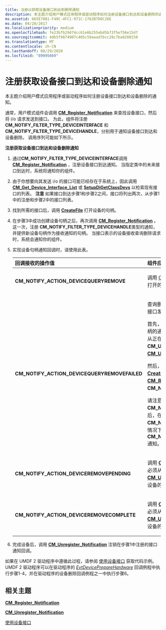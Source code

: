 ```yaml
---
title: 注册以获取设备接口到达和删除通知
description: 本主题介绍用户模式应用程序或驱动程序如何注册设备接口到达和设备删除的通知。
ms.assetid: 665E7881-F49C-4FC1-971C-1762B7D0C26E
ms.date: 04/20/2017
ms.localizationpriority: medium
ms.openlocfilehash: fe23bfb29474cc61e6b255ebd5b73f5e756e15d7
ms.sourcegitcommit: 4db5f9874907c405c59aaad7bcc28c7ba8280150
ms.translationtype: MT
ms.contentlocale: zh-CN
ms.lasthandoff: 08/29/2020
ms.locfileid: "89095669"
---
```

# <a name="registering-for-notification-of-device-interface-arrival-and-device-removal"></a>注册获取设备接口到达和设备删除通知


本主题介绍用户模式应用程序或驱动程序如何注册设备接口到达和设备删除的通知。

通常，用户模式组件会调用 [**CM_Register_Notification**](/windows/desktop/api/cfgmgr32/nf-cfgmgr32-cm_register_notification) 来查找设备接口，然后将 i/o 请求发送到接口。 为此，组件将注册 **CM_NOTIFY_FILTER_TYPE_DEVICEINTERFACE** 和 **CM_NOTIFY_FILTER_TYPE_DEVICEHANDLE**，分别用于通知设备接口到达和设备删除。 调用序列可能如下所示。

**注册获取设备接口到达和设备删除通知**

1. 通过**CM_NOTIFY_FILTER_TYPE_DEVICEINTERFACE**调用[**CM_Register_Notification**](/windows/desktop/api/cfgmgr32/nf-cfgmgr32-cm_register_notification) ，注册设备接口到达通知。 当指定类中的未来接口到达时，系统将通知你的组件。
2. 由于你想要向其发送 i/o 的接口可能已经存在于系统上，因此调用 [**CM_Get_Device_Interface_List**](/windows/desktop/api/cfgmgr32/nf-cfgmgr32-cm_get_device_interface_lista) 或 [**SetupDiGetClassDevs**](/windows/desktop/api/setupapi/nf-setupapi-setupdigetclassdevsw) 以检索现有接口的列表。
   **注意**  如果接口到达步骤1和步骤2之间，接口将列出两次，从步骤1中的注册和步骤2中的接口列表。

     

3. 找到所需的接口后，调用 [**CreateFile**](/windows/desktop/api/fileapi/nf-fileapi-createfilea) 打开设备的句柄。
4. 在步骤3中成功创建设备句柄之后，再次调用 [**CM_Register_Notification**](/windows/desktop/api/cfgmgr32/nf-cfgmgr32-cm_register_notification) 。 这一次，注册 **CM_NOTIFY_FILTER_TYPE_DEVICEHANDLE**类型的通知，并提供新设备句柄作为接收通知的句柄。 当接口表示的设备接收查询删除请求时，系统会通知你的组件。

5. 实现设备句柄通知回调时，请使用此表。

   <div class="mx-tableFixed">
   <table>
   <colgroup>
   <col width="50%" />
   <col width="50%" />
   </colgroup>
   <thead>
   <tr class="header">
   <th align="left">回调接收的操作值</th>
   <th align="left">组件应执行的操作</th>
   </tr>
   </thead>
   <tbody>
   <tr class="odd">
   <td align="left"><strong>CM_NOTIFY_ACTION_DEVICEQUERYREMOVE</strong></td>
   <td align="left"><p>调用 <a href="/windows/desktop/api/handleapi/nf-handleapi-closehandle" data-raw-source="[CloseHandle](/windows/desktop/api/handleapi/nf-handleapi-closehandle)">CloseHandle</a> 关闭设备句柄。 如果未执行此操作，打开的句柄会阻止查询删除此设备。</p></td>
   </tr>
   <tr class="even">
   <td align="left"><strong>CM_NOTIFY_ACTION_DEVICEQUERYREMOVEFAILED</strong></td>
   <td align="left"><p>查询删除失败，因此设备及其接口仍然有效。 若要继续向接口发送 i/o，请打开该接口的新句柄。</p>
   <p>首先，通过调用 <a href="https://docs.microsoft.com/windows/desktop/api/cfgmgr32/nf-cfgmgr32-cm_unregister_notification" data-raw-source="[&lt;strong&gt;CM_Unregister_Notification&lt;/strong&gt;](/windows/desktop/api/cfgmgr32/nf-cfgmgr32-cm_unregister_notification)"><strong>CM_Unregister_Notification</strong></a>注销旧句柄的通知。 您必须从延迟的例程执行此操作，因为您无法从正在取消注册的通知句柄的通知回调调用 <strong>CM_Unregister_Notification</strong> 。  有关详细信息，请参阅<a href="https://docs.microsoft.com/windows/desktop/api/cfgmgr32/nf-cfgmgr32-cm_unregister_notification" data-raw-source="[&lt;strong&gt;CM_Unregister_Notification&lt;/strong&gt;](/windows/desktop/api/cfgmgr32/nf-cfgmgr32-cm_unregister_notification)"><strong>CM_Unregister_Notification</strong></a>的 "<strong>备注</strong>" 部分。</p>
   <p>然后，在延迟例程中继续，或在通知回调中返回 <a href="https://docs.microsoft.com/windows/desktop/api/fileapi/nf-fileapi-createfilea" data-raw-source="[&lt;strong&gt;CreateFile&lt;/strong&gt;](/windows/desktop/api/fileapi/nf-fileapi-createfilea)"><strong>CreateFile</strong></a> 以创建新句柄。 然后，调用新句柄 <a href="https://docs.microsoft.com/windows/desktop/api/cfgmgr32/nf-cfgmgr32-cm_register_notification" data-raw-source="[&lt;strong&gt;CM_Register_Notification&lt;/strong&gt;](/windows/desktop/api/cfgmgr32/nf-cfgmgr32-cm_register_notification)"><strong>CM_Register_Notification</strong></a> ，并 <strong>CM_NOTIFY_FILTER_TYPE_DEVICEHANDLE</strong>。</p>
   <p>请注意，如果在发送<strong>CM_NOTIFY_ACTION_DEVICEQUERYREMOVE</strong>通知后，在正在删除查询的设备上注册通知，则在未首先收到<strong>CM_NOTIFY_ACTION_DEVICEQUERYREMOVE</strong>通知的情况下，你可能会收到<strong>CM_NOTIFY_ACTION_DEVICEQUERYREMOVEFAILED</strong>通知。</p></td>
   </tr>
   <tr class="odd">
   <td align="left"><strong>CM_NOTIFY_ACTION_DEVICEREMOVEPENDING</strong></td>
   <td align="left"><p>调用 <a href="https://docs.microsoft.com/windows/desktop/api/cfgmgr32/nf-cfgmgr32-cm_unregister_notification" data-raw-source="[&lt;strong&gt;CM_Unregister_Notification&lt;/strong&gt;](/windows/desktop/api/cfgmgr32/nf-cfgmgr32-cm_unregister_notification)"><strong>CM_Unregister_Notification</strong></a> 以注销句柄的通知。 必须从延迟例程执行此操作。  有关详细信息，请参阅<a href="https://docs.microsoft.com/windows/desktop/api/cfgmgr32/nf-cfgmgr32-cm_unregister_notification" data-raw-source="[&lt;strong&gt;CM_Unregister_Notification&lt;/strong&gt;](/windows/desktop/api/cfgmgr32/nf-cfgmgr32-cm_unregister_notification)"><strong>CM_Unregister_Notification</strong></a>的 "<strong>备注</strong>" 部分。  如果仍有设备的打开句柄，请调用 <a href="https://docs.microsoft.com/windows/desktop/api/handleapi/nf-handleapi-closehandle" data-raw-source="[&lt;strong&gt;CloseHandle&lt;/strong&gt;](/windows/desktop/api/handleapi/nf-handleapi-closehandle)"><strong>CloseHandle</strong></a> 关闭设备句柄。</p></td>
   </tr>
   <tr class="even">
   <td align="left"><strong>CM_NOTIFY_ACTION_DEVICEREMOVECOMPLETE</strong></td>
   <td align="left"><p>调用 <a href="https://docs.microsoft.com/windows/desktop/api/cfgmgr32/nf-cfgmgr32-cm_unregister_notification" data-raw-source="[&lt;strong&gt;CM_Unregister_Notification&lt;/strong&gt;](/windows/desktop/api/cfgmgr32/nf-cfgmgr32-cm_unregister_notification)"><strong>CM_Unregister_Notification</strong></a> 以注销句柄的通知。 必须从延迟例程执行此操作。  有关详细信息，请参阅<a href="https://docs.microsoft.com/windows/desktop/api/cfgmgr32/nf-cfgmgr32-cm_unregister_notification" data-raw-source="[&lt;strong&gt;CM_Unregister_Notification&lt;/strong&gt;](/windows/desktop/api/cfgmgr32/nf-cfgmgr32-cm_unregister_notification)"><strong>CM_Unregister_Notification</strong></a>的 "<strong>备注</strong>" 部分。  如果仍有设备的打开句柄，请调用 <a href="https://docs.microsoft.com/windows/desktop/api/handleapi/nf-handleapi-closehandle" data-raw-source="[&lt;strong&gt;CloseHandle&lt;/strong&gt;](/windows/desktop/api/handleapi/nf-handleapi-closehandle)"><strong>CloseHandle</strong></a> 关闭设备句柄。</p></td>
   </tr>
   </tbody>
   </table>
   </div>
     

6. 完成设备后，调用 [**CM_Unregister_Notification**](/windows/desktop/api/cfgmgr32/nf-cfgmgr32-cm_unregister_notification) 注销在步骤1中注册的接口通知回调。

如果在 UMDF 2 驱动程序中遵循此过程，请参阅 [使用设备接口](../wdf/using-device-interfaces.md) 获取代码示例。 UMDF 2 驱动程序可以在驱动程序的 [*EvtDevicePrepareHardware*](/windows-hardware/drivers/ddi/wdfdevice/nc-wdfdevice-evt_wdf_device_prepare_hardware) 回调例程中执行步骤1-4，并在驱动程序的设备删除回调例程之一中执行步骤6。

## <a name="related-topics"></a>相关主题


[**CM_Register_Notification**](/windows/desktop/api/cfgmgr32/nf-cfgmgr32-cm_register_notification)

[**CM_Unregister_Notification**](/windows/desktop/api/cfgmgr32/nf-cfgmgr32-cm_unregister_notification)

[使用设备接口](../wdf/using-device-interfaces.md)

 

